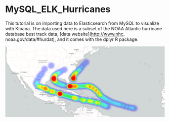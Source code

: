 # MySQL_ELK_Hurricanes
This tutorial is on importing data to Elasticsearch from MySQL to visualize with Kibana.  The data used here is a subset of the NOAA Atlantic hurricane database best track data, [data website](http://www.nhc. noaa.gov/data/#hurdat), and it comes with the dplyr R package. 

![Gilbert and Andrew](gilbert_andrew_storms.PNG)
